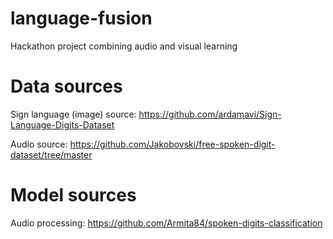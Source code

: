 # language-fusion
Hackathon project combining audio and visual learning

# Data sources
Sign language (image) source: https://github.com/ardamavi/Sign-Language-Digits-Dataset

Audio source: https://github.com/Jakobovski/free-spoken-digit-dataset/tree/master


# Model sources
Audio processing: https://github.com/Armita84/spoken-digits-classification
